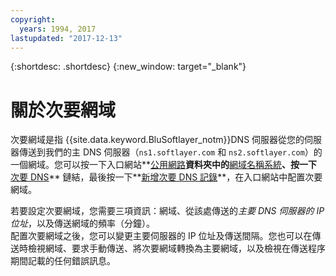 ```yaml
---
copyright:
  years: 1994, 2017
lastupdated: "2017-12-13"
---
```


{:shortdesc: .shortdesc}
{:new_window: target="_blank"}

# 關於次要網域

次要網域是指 {{site.data.keyword.BluSoftlayer_notm}}DNS 伺服器從您的伺服器傳送到我們的主 DNS 伺服器（`ns1.softlayer.com` 和 `ns2.softlayer.com`）的一個網域。您可以按一下入口網站**<span style="text-decoration: underline">公用網路</span>**資料夾中的**<span style="text-decoration: underline">網域名稱系統</span>**、按一下**<span style="text-decoration: underline">次要 DNS</span>** 鏈結，最後按一下**<span style="text-decoration: underline">新增次要 DNS 記錄</span>**，在入口網站中配置次要網域。

若要設定次要網域，您需要三項資訊：網域、從該處傳送的*主要 DNS 伺服器的 IP 位址*，以及傳送網域的頻率（分鐘）。<br/>
配置次要網域之後，您可以變更主要伺服器的 IP 位址及傳送間隔。您也可以在傳送時檢視網域、要求手動傳送、將次要網域轉換為主要網域，以及檢視在傳送程序期間記載的任何錯誤訊息。
